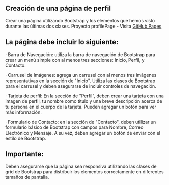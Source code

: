 ## Creación de una página de perfil

Crear una página utilizando Bootstrap y los elementos que hemos visto durante las últimas dos clases.
Proyecto profilePage - Visita [GitHub Pages](https://antonela-martinez.github.io/profilePage/)

## La página debe incluir lo siguiente:

·         Barra de Navegación: utiliza la barra de navegación de Bootstrap para crear un menú simple con al menos tres secciones: Inicio, Perfil, y Contacto.

 

·         Carrusel de Imágenes: agrega un carrusel con al menos tres imágenes representativas en la sección de "Inicio". Utiliza las clases de Bootstrap para el carrusel y deben asegurarse de incluir controles de navegación.

 

·         Tarjeta de perfil: En la sección de "Perfil", deben crear una tarjeta con una imagen de perfil, tu nombre como título y una breve descripción acerca de tu persona en el cuerpo de la tarjeta. Pueden agregar un botón para ver más información.

 

·         Formulario de Contacto: en la sección de "Contacto", deben utilizar un formulario básico de Bootstrap con campos para Nombre, Correo Electrónico y Mensaje. A su vez, deben agregar un botón de enviar con el estilo de Bootstrap.

 

## Importante: 
Deben asegurarse que la página sea responsiva utilizando las clases de grid de Bootstrap para distribuir los elementos correctamente en diferentes tamaños de pantalla.

